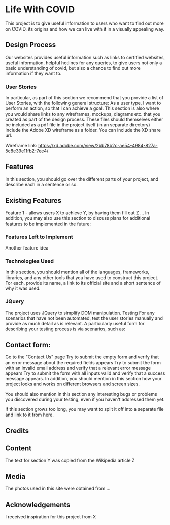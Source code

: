 # Life With COVID
This project is to give useful information to users who want to find out more on COVID, its origins and how we can live with it in a visually appealing way.

## Design Process
Our websites provides useful information such as links to certified websites, useful information, helpful hotlines for any queries, to give users not only a basic understanding of covid, but also a chance to find out more information if they want to.

### User Stories
In particular, as part of this section we recommend that you provide a list of User Stories, with the following general structure:
As a user type, I want to perform an action, so that I can achieve a goal.
This section is also where you would share links to any wireframes, mockups, diagrams etc. that you created as part of the design process. These files should themselves either be included as a pdf file in the project itself (in an separate directory) Include the Adobe XD wireframe as a folder. You can include the XD share url.

Wireframe link: https://xd.adobe.com/view/2bb78b2c-ae54-4984-827a-5c8e39e11fb2-7ee4/ 

## Features
In this section, you should go over the different parts of your project, and describe each in a sentence or so.

## Existing Features
Feature 1 - allows users X to achieve Y, by having them fill out Z
...
In addition, you may also use this section to discuss plans for additional features to be implemented in the future:

### Features Left to Implement
Another feature idea

### Technologies Used
In this section, you should mention all of the languages, frameworks, libraries, and any other tools that you have used to construct this project. For each, provide its name, a link to its official site and a short sentence of why it was used.

### JQuery
The project uses JQuery to simplify DOM manipulation.
Testing
For any scenarios that have not been automated, test the user stories manually and provide as much detail as is relevant. A particularly useful form for describing your testing process is via scenarios, such as:

## Contact form:
Go to the "Contact Us" page
Try to submit the empty form and verify that an error message about the required fields appears
Try to submit the form with an invalid email address and verify that a relevant error message appears
Try to submit the form with all inputs valid and verify that a success message appears.
In addition, you should mention in this section how your project looks and works on different browsers and screen sizes.

You should also mention in this section any interesting bugs or problems you discovered during your testing, even if you haven't addressed them yet.

If this section grows too long, you may want to split it off into a separate file and link to it from here.

## Credits

## Content
The text for section Y was copied from the Wikipedia article Z
## Media
The photos used in this site were obtained from ...
## Acknowledgements
I received inspiration for this project from X
